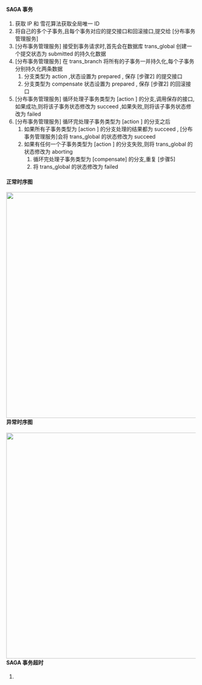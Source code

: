 #### SAGA 事务

1. 获取 IP 和 雪花算法获取全局唯一 ID
2. 将自己的多个子事务,且每个事务对应的提交接口和回滚接口,提交给 [分布事务管理服务]
3. [分布事务管理服务] 接受到事务请求时,首先会在数据库 trans_global 创建一个提交状态为 submitted 的持久化数据
4. [分布事务管理服务] 在 trans_branch 将所有的子事务一并持久化,每个子事务分别持久化两条数据
   1. 分支类型为 action ,状态设置为 prepared , 保存 [步骤2] 的提交接口
   2. 分支类型为 compensate 状态设置为 prepared , 保存 [步骤2] 的回滚接口
5. [分布事务管理服务] 循环处理子事务类型为 [action ] 的分支,调用保存的接口,如果成功,则将该子事务状态修改为 succeed ,如果失败,则将该子事务状态修改为 failed
6. [分布事务管理服务] 循环完处理子事务类型为 [action ] 的分支之后
   1. 如果所有子事务类型为 [action ] 的分支处理的结果都为 succeed , [分布事务管理服务]会将 trans_global 的状态修改为 succeed
   2. 如果有任何一个子事务类型为 [action ] 的分支失败,则将 trans_global 的状态修改为 aborting
      1. 循环完处理子事务类型为 [compensate] 的分支,重复 [步骤5]
      2. 将 trans_global 的状态修改为 failed

#### 正常时序图

<img src="https://dtm.pub/assets/saga_normal.a2849672.jpg"  width="600" style="float:left"/>

#### 异常时序图

<img src="https://dtm.pub/assets/saga_rollback.8da8593f.jpg"  width="600" style="float:left"/>

#### SAGA 事务超时

1. 

